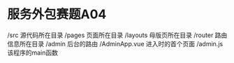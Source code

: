 # 服务外包赛题A04

/src 源代码所在目录
  /pages 页面所在目录
  /layouts 母版页所在目录
  /router 路由信息所在目录
    /admin 后台的路由
  /AdminApp.vue 进入时的首个页面
  /admin.js 该程序的main函数
